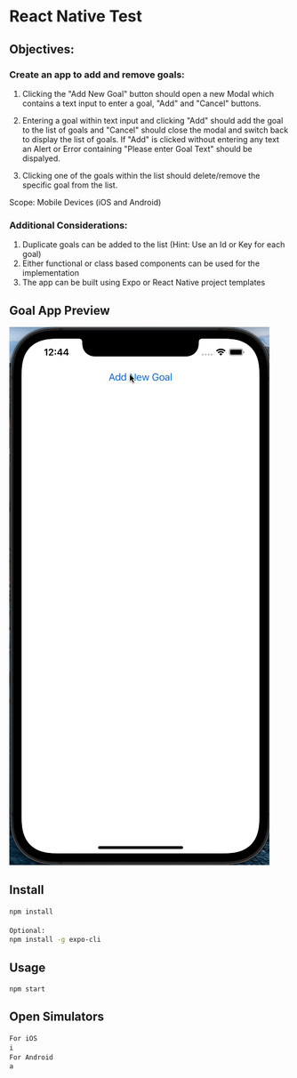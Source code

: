 # React Native Test

## Objectives:

### Create an app to add and remove goals:

1. Clicking the "Add New Goal" button should open a new Modal which contains a text input to enter a goal,  "Add" and "Cancel" buttons.

2. Entering a goal within text input and clicking "Add" should add the goal to the list of goals and "Cancel" should close the modal and switch back to display the list of goals. If "Add" is clicked without entering any text an Alert or Error containing "Please enter Goal Text" should be dispalyed.

3. Clicking one of the goals within the list should delete/remove the specific goal from the list.

Scope: Mobile Devices (iOS and Android)

### Additional Considerations:
1. Duplicate goals can be added to the list (Hint: Use an Id or Key for each goal)
2. Either functional or class based components can be used for the implementation
3. The app can be built using Expo or React Native project templates

## Goal App Preview

![React Native Test](/test/GoalApp-Test.gif "React Native Test")


## Install

```sh
npm install

Optional: 
npm install -g expo-cli
```

## Usage

```sh
npm start
```

## Open Simulators

```sh
For iOS
i
For Android
a
```